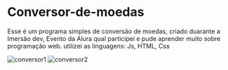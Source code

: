 # Conversor-de-moedas

Esse é um programa simples de conversão de moedas, criado duarante a Imersão dev, Evento da Alura qual participei
e pude aprender muito sobre programação web.
utilizei as linguagens: Js, HTML, Css


![conversor1](https://user-images.githubusercontent.com/80359142/133846618-1c390637-889b-4b2d-b945-412d33410041.PNG)
![conversor2](https://user-images.githubusercontent.com/80359142/133846624-9eb88e26-417e-4c9a-8158-7a7bd29610db.PNG)
